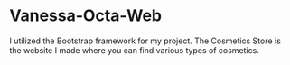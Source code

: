 # Vanessa-Octa-Web

I utilized the Bootstrap framework for my project. The Cosmetics Store is the website I made where you can find various types of cosmetics.
